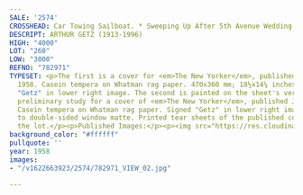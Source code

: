 ```yaml
---
SALE: '2574'
CROSSHEAD: Car Towing Sailboat. * Sweeping Up After 5th Avenue Wedding.
DESCRIPT: ARTHUR GETZ (1913-1996)
HIGH: "4000"
LOT: "260"
LOW: "3000"
REFNO: "782971"
TYPESET: <p>The first is a cover for <em>The New Yorker</em>, published October 11,
  1958. Casein tempera on Whatman rag paper. 470x360 mm; 18½x14¼ inches (sheet). Signed
  "Getz" in lower right image. The second is painted on the sheet's verso and is a
  preliminary study for a cover of <em>The New Yorker</em>, published June 4, 1955.
  Casein tempera on Whatman rag paper. Signed "Getz" in lower right image. Hinged
  to double-sided window matte. Printed tear sheets of the published covers accompany
  the lot.</p><p>Published Images:</p><p><img src="https://res.cloudinary.com/dcryyrd42/image/upload/v1622768933/getz_small_sgyfzf.jpg"></p>
background_color: "#ffffff"
pullquote: ''
year: 1958
images:
- "/v1622663923/2574/782971_VIEW_02.jpg"

---
```

